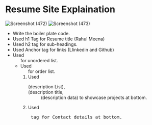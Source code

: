 # Resume Site Explaination

![Screenshot (472)](https://github.com/rahul9695/Geekster-tasks/assets/120627949/c7ce05d0-6a8a-4b7a-a08b-9ff6353f286a)
![Screenshot (473)](https://github.com/rahul9695/Geekster-tasks/assets/120627949/d61ca3ca-deb4-4a45-aaa4-b2b5efbd98b3)

* Write the boiler plate code.
* Used h1 Tag for Resume title (Rahul Meena)
* Used h2 tag for sub-headings.
* Used <a>Anchor tag</a> for links (LIinkedin and Github)
* Used <ul> for unordered list.
* Used <ol> for order list.
* Used <dl> (description List), <dt> (description title, <dd> (description data) to showcase projects at bottom.
* Used <pre> tag for Contact details at bottom.
